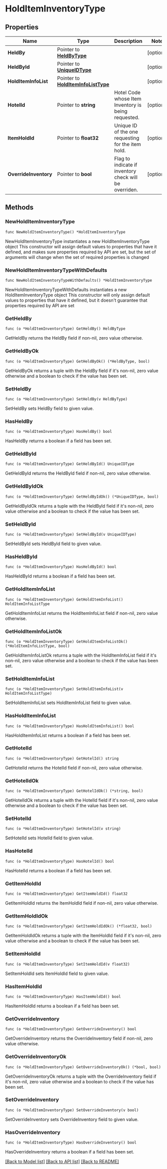 # HoldItemInventoryType

## Properties

Name | Type | Description | Notes
------------ | ------------- | ------------- | -------------
**HeldBy** | Pointer to [**HeldByType**](HeldByType.md) |  | [optional] 
**HeldById** | Pointer to [**UniqueIDType**](UniqueIDType.md) |  | [optional] 
**HoldItemInfoList** | Pointer to [**HoldItemInfoListType**](HoldItemInfoListType.md) |  | [optional] 
**HotelId** | Pointer to **string** | Hotel Code whose Item Inventory is being requested. | [optional] 
**ItemHoldId** | Pointer to **float32** | Unique ID of the one requesting for the item hold. | [optional] 
**OverrideInventory** | Pointer to **bool** | Flag to indicate if inventory check will be overriden. | [optional] 

## Methods

### NewHoldItemInventoryType

`func NewHoldItemInventoryType() *HoldItemInventoryType`

NewHoldItemInventoryType instantiates a new HoldItemInventoryType object
This constructor will assign default values to properties that have it defined,
and makes sure properties required by API are set, but the set of arguments
will change when the set of required properties is changed

### NewHoldItemInventoryTypeWithDefaults

`func NewHoldItemInventoryTypeWithDefaults() *HoldItemInventoryType`

NewHoldItemInventoryTypeWithDefaults instantiates a new HoldItemInventoryType object
This constructor will only assign default values to properties that have it defined,
but it doesn't guarantee that properties required by API are set

### GetHeldBy

`func (o *HoldItemInventoryType) GetHeldBy() HeldByType`

GetHeldBy returns the HeldBy field if non-nil, zero value otherwise.

### GetHeldByOk

`func (o *HoldItemInventoryType) GetHeldByOk() (*HeldByType, bool)`

GetHeldByOk returns a tuple with the HeldBy field if it's non-nil, zero value otherwise
and a boolean to check if the value has been set.

### SetHeldBy

`func (o *HoldItemInventoryType) SetHeldBy(v HeldByType)`

SetHeldBy sets HeldBy field to given value.

### HasHeldBy

`func (o *HoldItemInventoryType) HasHeldBy() bool`

HasHeldBy returns a boolean if a field has been set.

### GetHeldById

`func (o *HoldItemInventoryType) GetHeldById() UniqueIDType`

GetHeldById returns the HeldById field if non-nil, zero value otherwise.

### GetHeldByIdOk

`func (o *HoldItemInventoryType) GetHeldByIdOk() (*UniqueIDType, bool)`

GetHeldByIdOk returns a tuple with the HeldById field if it's non-nil, zero value otherwise
and a boolean to check if the value has been set.

### SetHeldById

`func (o *HoldItemInventoryType) SetHeldById(v UniqueIDType)`

SetHeldById sets HeldById field to given value.

### HasHeldById

`func (o *HoldItemInventoryType) HasHeldById() bool`

HasHeldById returns a boolean if a field has been set.

### GetHoldItemInfoList

`func (o *HoldItemInventoryType) GetHoldItemInfoList() HoldItemInfoListType`

GetHoldItemInfoList returns the HoldItemInfoList field if non-nil, zero value otherwise.

### GetHoldItemInfoListOk

`func (o *HoldItemInventoryType) GetHoldItemInfoListOk() (*HoldItemInfoListType, bool)`

GetHoldItemInfoListOk returns a tuple with the HoldItemInfoList field if it's non-nil, zero value otherwise
and a boolean to check if the value has been set.

### SetHoldItemInfoList

`func (o *HoldItemInventoryType) SetHoldItemInfoList(v HoldItemInfoListType)`

SetHoldItemInfoList sets HoldItemInfoList field to given value.

### HasHoldItemInfoList

`func (o *HoldItemInventoryType) HasHoldItemInfoList() bool`

HasHoldItemInfoList returns a boolean if a field has been set.

### GetHotelId

`func (o *HoldItemInventoryType) GetHotelId() string`

GetHotelId returns the HotelId field if non-nil, zero value otherwise.

### GetHotelIdOk

`func (o *HoldItemInventoryType) GetHotelIdOk() (*string, bool)`

GetHotelIdOk returns a tuple with the HotelId field if it's non-nil, zero value otherwise
and a boolean to check if the value has been set.

### SetHotelId

`func (o *HoldItemInventoryType) SetHotelId(v string)`

SetHotelId sets HotelId field to given value.

### HasHotelId

`func (o *HoldItemInventoryType) HasHotelId() bool`

HasHotelId returns a boolean if a field has been set.

### GetItemHoldId

`func (o *HoldItemInventoryType) GetItemHoldId() float32`

GetItemHoldId returns the ItemHoldId field if non-nil, zero value otherwise.

### GetItemHoldIdOk

`func (o *HoldItemInventoryType) GetItemHoldIdOk() (*float32, bool)`

GetItemHoldIdOk returns a tuple with the ItemHoldId field if it's non-nil, zero value otherwise
and a boolean to check if the value has been set.

### SetItemHoldId

`func (o *HoldItemInventoryType) SetItemHoldId(v float32)`

SetItemHoldId sets ItemHoldId field to given value.

### HasItemHoldId

`func (o *HoldItemInventoryType) HasItemHoldId() bool`

HasItemHoldId returns a boolean if a field has been set.

### GetOverrideInventory

`func (o *HoldItemInventoryType) GetOverrideInventory() bool`

GetOverrideInventory returns the OverrideInventory field if non-nil, zero value otherwise.

### GetOverrideInventoryOk

`func (o *HoldItemInventoryType) GetOverrideInventoryOk() (*bool, bool)`

GetOverrideInventoryOk returns a tuple with the OverrideInventory field if it's non-nil, zero value otherwise
and a boolean to check if the value has been set.

### SetOverrideInventory

`func (o *HoldItemInventoryType) SetOverrideInventory(v bool)`

SetOverrideInventory sets OverrideInventory field to given value.

### HasOverrideInventory

`func (o *HoldItemInventoryType) HasOverrideInventory() bool`

HasOverrideInventory returns a boolean if a field has been set.


[[Back to Model list]](../README.md#documentation-for-models) [[Back to API list]](../README.md#documentation-for-api-endpoints) [[Back to README]](../README.md)


